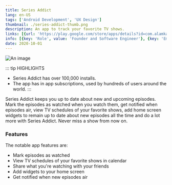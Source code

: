 ```yaml
---
title: Series Addict
lang: en-US
tags: ['Android Development', 'UX Design']
thumbnail: ./series-addict-thumb.png
description: An app to track your favorite TV shows.
links: [{url: 'https://play.google.com/store/apps/details?id=com.alamkanak.seriesaddict', text: 'Get it on Google Play', icon: ['fab', 'google-play']}, {url: 'https://alamkanak.github.io/Series-Addict-App-Page/', text: 'Visit Homepage', icon: ['fas', 'home']}]
info: [{key: 'Role', value: 'Founder and Software Engineer'}, {key: 'Employment', value: 'Self employed'}, {key: 'Skills involved', value: ['Android SDK', 'Custom View Development', 'Performance Analysis', 'UX Design', 'Calculus', 'Geometry', 'Subscription Billing']}, {key: 'Tech used', value: ['Kotlin', 'Android SDK', 'Android Studio', 'RxJava', 'Performance Monitor', 'Maven', 'Google In App Billing']}]
date: 2020-10-01
---
```

![An image](/series-addict.png)

::: tip HIGHLIGHTS
- Series Addict has over 100,000 installs.
- The app has in app subscriptions, used by hundreds of users around the world.
:::

Series Addict keeps you up to date about new and upcoming episodes. Mark the episodes as watched when you watch them, get notified when episodes air, view TV schedules of your favorite shows, add home screen widgets to remain up to date about new episodes all the time and do a lot more with Series Addict. Never miss a show from now on.

### Features
The notable app features are:
- Mark episodes as watched
- View TV schedules of your favorite shows in calendar
- Share what you're watching with your friends
- Add widgets to your home screen
- Get notified when new episodes air